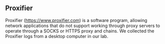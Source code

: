 ## Proxifier

Proxifier (https://www.proxifier.com) is a software program, allowing network applications that do not support working through proxy servers to operate through a SOCKS or HTTPS proxy and chains. We collected the Proxifier logs from a desktop computer in our lab. 
